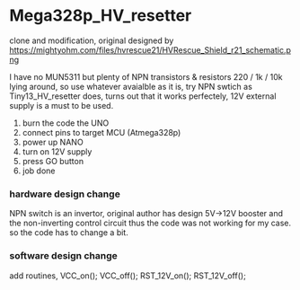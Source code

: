 # Mega328p_HV_resetter
clone and modification, original designed by https://mightyohm.com/files/hvrescue21/HVRescue_Shield_r21_schematic.png  

I have no MUN5311 but plenty of NPN transistors & resistors 220 / 1k / 10k lying around, so use whatever avaialble as it is, try NPN swtich as Tiny13_HV_resetter does, turns out that it works perfectely, 12V external supply is a must to be used.

1. burn the code the UNO   
2. connect pins to target MCU (Atmega328p)  
3. power up NANO    
4. turn on 12V supply  
5. press GO button
6. job done

### hardware design change  
NPN switch is an invertor, original author has design 5V->12V booster and the non-inverting control circuit thus the code was not working for my case. so the code has to change a bit.  

### software design change  
add routines,
VCC_on();
VCC_off();
RST_12V_on();
RST_12V_off();

